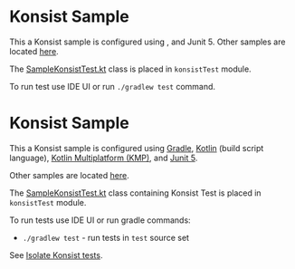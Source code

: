 # Konsist Sample

This a Konsist sample is configured using , 
and Junit 5. Other samples are located [here](..). 

The [SampleKonsistTest.kt](src/jvmTest/kotlin/com/sample/SampleKonsistTest.kt) class is placed in `konsistTest`
module.

To run test use IDE UI or run `./gradlew test` command.


# Konsist Sample

This a Konsist sample is configured using [Gradle](https://docs.gradle.org/current/userguide/userguide.html),
[Kotlin](https://kotlinlang.org/) (build script language), 
[Kotlin Multiplatform (KMP)](https://kotlinlang.org/docs/multiplatform.html), 
and [Junit 5](https://junit.org/junit5/).

Other samples are located [here](..).

The [SampleKonsistTest.kt](src/jvmTest/kotlin/com/sample/SampleKonsistTest.kt) class containing Konsist Test is placed 
in `konsistTest`
module.

To run tests use IDE UI or run gradle commands:
- `./gradlew test` - run tests in `test` source set

See [Isolate Konsist tests](https://docs.konsist.lemonappdev.com/advanced/isolate-konsist-tests).
